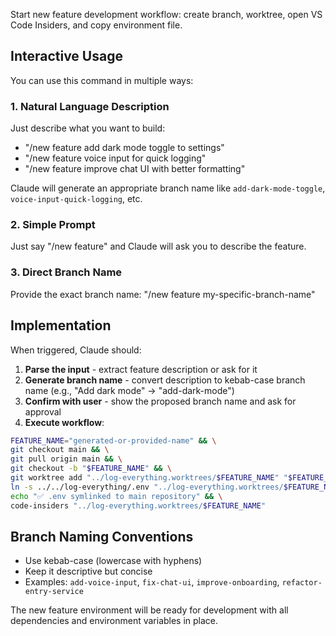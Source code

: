 Start new feature development workflow: create branch, worktree, open VS Code Insiders, and copy environment file.

## Interactive Usage

You can use this command in multiple ways:

### 1. Natural Language Description
Just describe what you want to build:
- "/new feature add dark mode toggle to settings"
- "/new feature voice input for quick logging" 
- "/new feature improve chat UI with better formatting"

Claude will generate an appropriate branch name like `add-dark-mode-toggle`, `voice-input-quick-logging`, etc.

### 2. Simple Prompt
Just say "/new feature" and Claude will ask you to describe the feature.

### 3. Direct Branch Name
Provide the exact branch name: "/new feature my-specific-branch-name"

## Implementation

When triggered, Claude should:

1. **Parse the input** - extract feature description or ask for it
2. **Generate branch name** - convert description to kebab-case branch name (e.g., "Add dark mode" → "add-dark-mode")
3. **Confirm with user** - show the proposed branch name and ask for approval
4. **Execute workflow**:

```bash
FEATURE_NAME="generated-or-provided-name" && \
git checkout main && \
git pull origin main && \
git checkout -b "$FEATURE_NAME" && \
git worktree add "../log-everything.worktrees/$FEATURE_NAME" "$FEATURE_NAME" && \
ln -s ../../log-everything/.env "../log-everything.worktrees/$FEATURE_NAME/.env" && \
echo "✅ .env symlinked to main repository" && \
code-insiders "../log-everything.worktrees/$FEATURE_NAME"
```

## Branch Naming Conventions
- Use kebab-case (lowercase with hyphens)
- Keep it descriptive but concise
- Examples: `add-voice-input`, `fix-chat-ui`, `improve-onboarding`, `refactor-entry-service`

The new feature environment will be ready for development with all dependencies and environment variables in place.